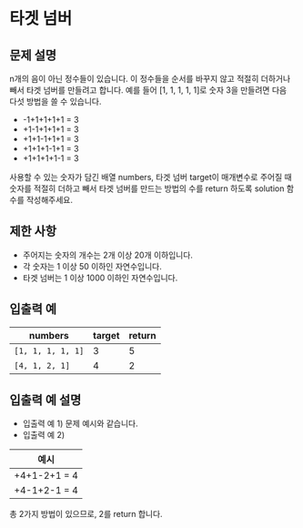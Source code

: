<h1>타겟 넘버</h1>


<h2>문제 설명</h2>
n개의 음이 아닌 정수들이 있습니다. 이 정수들을 순서를 바꾸지 않고 적절히 더하거나 빼서 타겟 넘버를 만들려고 합니다. 예를 들어 [1, 1, 1, 1, 1]로 숫자 3을 만들려면 다음 다섯 방법을 쓸 수 있습니다.

- -1+1+1+1+1 = 3
- +1-1+1+1+1 = 3
- +1+1-1+1+1 = 3
- +1+1+1-1+1 = 3
- +1+1+1+1-1 = 3

사용할 수 있는 숫자가 담긴 배열 numbers, 타겟 넘버 target이 매개변수로 주어질 때 숫자를 적절히 더하고 빼서 타겟 넘버를 만드는 방법의 수를 return 하도록 solution 함수를 작성해주세요.

<h2>제한 사항</h2>


- 주어지는 숫자의 개수는 2개 이상 20개 이하입니다.
- 각 숫자는 1 이상 50 이하인 자연수입니다.
- 타겟 넘버는 1 이상 1000 이하인 자연수입니다.


<h2>입출력 예</h2>

|numbers|target|return|
|---|---|---|
|`[1, 1, 1, 1, 1]`|3|5|
|`[4, 1, 2, 1]`|4|2|


<h2>입출력 예 설명</h2>


- 입출력 예 1) 문제 예시와 같습니다.
- 입출력 예 2)

|예시|
|---|
|+4+1-2+1 = 4|
|+4-1+2-1 = 4|

총 2가지 방법이 있으므로, 2를 return 합니다.
